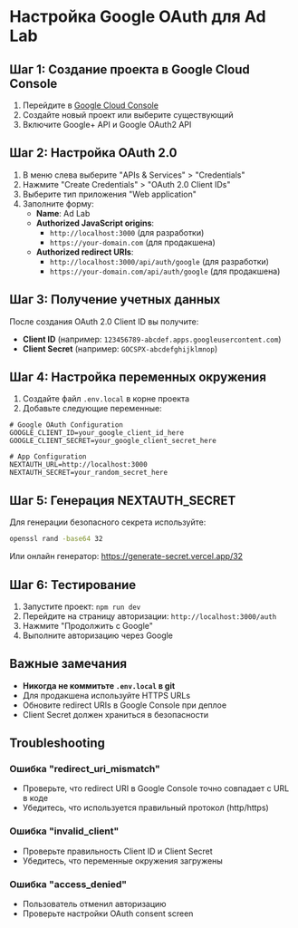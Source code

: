 # Настройка Google OAuth для Ad Lab

## Шаг 1: Создание проекта в Google Cloud Console

1. Перейдите в [Google Cloud Console](https://console.cloud.google.com/)
2. Создайте новый проект или выберите существующий
3. Включите Google+ API и Google OAuth2 API

## Шаг 2: Настройка OAuth 2.0

1. В меню слева выберите "APIs & Services" > "Credentials"
2. Нажмите "Create Credentials" > "OAuth 2.0 Client IDs"
3. Выберите тип приложения "Web application"
4. Заполните форму:
   - **Name**: Ad Lab
   - **Authorized JavaScript origins**:
     - `http://localhost:3000` (для разработки)
     - `https://your-domain.com` (для продакшена)
   - **Authorized redirect URIs**:
     - `http://localhost:3000/api/auth/google` (для разработки)
     - `https://your-domain.com/api/auth/google` (для продакшена)

## Шаг 3: Получение учетных данных

После создания OAuth 2.0 Client ID вы получите:
- **Client ID** (например: `123456789-abcdef.apps.googleusercontent.com`)
- **Client Secret** (например: `GOCSPX-abcdefghijklmnop`)

## Шаг 4: Настройка переменных окружения

1. Создайте файл `.env.local` в корне проекта
2. Добавьте следующие переменные:

```env
# Google OAuth Configuration
GOOGLE_CLIENT_ID=your_google_client_id_here
GOOGLE_CLIENT_SECRET=your_google_client_secret_here

# App Configuration
NEXTAUTH_URL=http://localhost:3000
NEXTAUTH_SECRET=your_random_secret_here
```

## Шаг 5: Генерация NEXTAUTH_SECRET

Для генерации безопасного секрета используйте:

```bash
openssl rand -base64 32
```

Или онлайн генератор: https://generate-secret.vercel.app/32

## Шаг 6: Тестирование

1. Запустите проект: `npm run dev`
2. Перейдите на страницу авторизации: `http://localhost:3000/auth`
3. Нажмите "Продолжить с Google"
4. Выполните авторизацию через Google

## Важные замечания

- **Никогда не коммитьте `.env.local` в git**
- Для продакшена используйте HTTPS URLs
- Обновите redirect URIs в Google Console при деплое
- Client Secret должен храниться в безопасности

## Troubleshooting

### Ошибка "redirect_uri_mismatch"
- Проверьте, что redirect URI в Google Console точно совпадает с URL в коде
- Убедитесь, что используется правильный протокол (http/https)

### Ошибка "invalid_client"
- Проверьте правильность Client ID и Client Secret
- Убедитесь, что переменные окружения загружены

### Ошибка "access_denied"
- Пользователь отменил авторизацию
- Проверьте настройки OAuth consent screen 